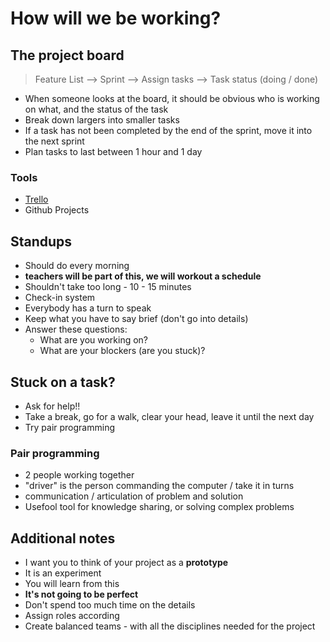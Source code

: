 # How will we be working?

## The project board

> Feature List --> Sprint --> Assign tasks --> Task status (doing / done)

- When someone looks at the board, it should be obvious who is working on what, and the status of the task
- Break down largers into smaller tasks
- If a task has not been completed by the end of the sprint, move it into the next sprint
- Plan tasks to last between 1 hour and 1 day

### Tools

- [Trello](https://trello.com/)
- Github Projects

## Standups

- Should do every morning
- **teachers will be part of this, we will workout a schedule**
- Shouldn't take too long - 10 - 15 minutes
- Check-in system
- Everybody has a turn to speak
- Keep what you have to say brief (don't go into details)
- Answer these questions:
    - What are you working on?
    - What are your blockers (are you stuck)?

## Stuck on a task?
- Ask for help!!
- Take a break, go for a walk, clear your head, leave it until the next day
- Try pair programming
    
### Pair programming

- 2 people working together
- "driver" is the person commanding the computer / take it in turns
- communication / articulation of problem and solution
- Usefool tool for knowledge sharing, or solving complex problems

## Additional notes

- I want you to think of your project as a **prototype**
- It is an experiment
- You will learn from this
- **It's not going to be perfect**
- Don't spend too much time on the details
- Assign roles according
- Create balanced teams - with all the disciplines needed for the project
